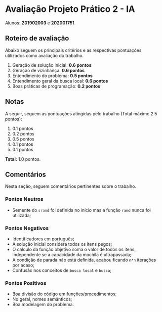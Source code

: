 # Avaliação Projeto Prático 2 - IA
Alunos: **201902003** e **202001751**.

## Roteiro de avaliação

Abaixo seguem os principais critérios e as respectivas pontuações utilizados como avaliação do trabalho.

1. Geração de solução inicial: **0.6 pontos**
2. Geração de vizinhança: **0.6 pontos**
3. Entendimento do problema: **0.5 pontos**
4. Entendimento geral da busca local: **0.6 pontos**
5. Boas práticas de programação: **0.2 pontos**

## Notas

A seguir, seguem as pontuações atingidas pelo trabalho (Total máximo 2.5 pontos): 

1. 0.1 pontos
2. 0.2 pontos
3. 0.5 pontos
4. 0.1 pontos
5. 0.1 pontos

**Total:** 1.0 pontos.

## Comentários

Nesta seção, seguem comentários pertinentes sobre o trabalho.

### Pontos Neutros
- Semente do `srand` foi definida no início mas a função `rand` nunca foi utilizada;

### Pontos Negativos
- Identificadores em português;
- A solução inicial considera todos os itens pegos;
- O cálculo da função objetivo soma o valor de todos os itens, independente se a capacidade da mochila é ultrapassada;
- A condição de parada não está definida, acabou ficando `n*n` iterações por acaso;
- Confusão nos conceitos de `busca local` e `busca`;

### Pontos Positivos
- Boa divisão do código em funções/procedimentos;
- No geral, nomes semânticos;
- Boa modelagem do problema.